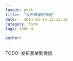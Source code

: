 ```yaml
---
layout: post
title:  "发布表单到微信"
date:   2014-03-29 12:12:12
category: form
tags: todo H

author: 
---
```


TODO: 发布表单到微信
